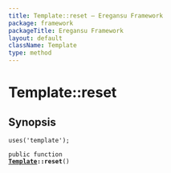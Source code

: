 ```yaml
---
title: Template::reset — Eregansu Framework
package: framework
packageTitle: Eregansu Framework
layout: default
className: Template
type: method
---
```


# Template::reset

## Synopsis

<code>uses('template');</code>

<code>public function <b><a href="Template">Template</a>::reset</b>()</code>

